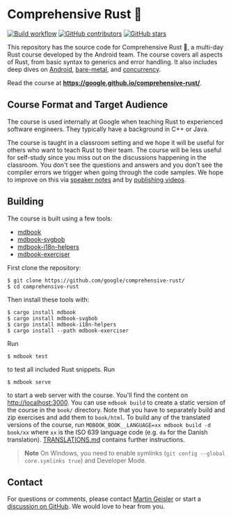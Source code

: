 # Comprehensive Rust 🦀

[![Build workflow](https://img.shields.io/github/actions/workflow/status/google/comprehensive-rust/build.yml?style=flat-square)](https://github.com/google/comprehensive-rust/actions/workflows/build.yml?query=branch%3Amain)
[![GitHub contributors](https://img.shields.io/github/contributors/google/comprehensive-rust?style=flat-square)](https://github.com/google/comprehensive-rust/graphs/contributors)
[![GitHub stars](https://img.shields.io/github/stars/google/comprehensive-rust?style=flat-square)](https://github.com/google/comprehensive-rust/stargazers)

This repository has the source code for Comprehensive Rust 🦀, a multi-day Rust
course developed by the Android team. The course covers all aspects of Rust,
from basic syntax to generics and error handling. It also includes deep dives on
[Android], [bare-metal], and [concurrency].

[Android]: https://google.github.io/comprehensive-rust/android.html
[bare-metal]: https://google.github.io/comprehensive-rust/bare-metal.html
[concurrency]: https://google.github.io/comprehensive-rust/concurrency.html

Read the course at **https://google.github.io/comprehensive-rust/**.

## Course Format and Target Audience

The course is used internally at Google when teaching Rust to experienced
software engineers. They typically have a background in C++ or Java.

The course is taught in a classroom setting and we hope it will be useful for
others who want to teach Rust to their team. The course will be less useful for
self-study since you miss out on the discussions happening in the classroom. You
don't see the questions and answers and you don't see the compiler errors we
trigger when going through the code samples. We hope to improve on this via
[speaker notes](https://github.com/google/comprehensive-rust/issues/53) and by
[publishing videos](https://github.com/google/comprehensive-rust/issues/52).

## Building

The course is built using a few tools:

- [mdbook](https://github.com/rust-lang/mdBook)
- [mdbook-svgbob](https://github.com/boozook/mdbook-svgbob)
- [mdbook-i18n-helpers](https://github.com/google/mdbook-i18n-helpers)
- [mdbook-exerciser](mdbook-exerciser/)

First clone the repository:

```shell
$ git clone https://github.com/google/comprehensive-rust/
$ cd comprehensive-rust
```

Then install these tools with:

```shell
$ cargo install mdbook
$ cargo install mdbook-svgbob
$ cargo install mdbook-i18n-helpers
$ cargo install --path mdbook-exerciser
```

Run

```shell
$ mdbook test
```

to test all included Rust snippets. Run

```shell
$ mdbook serve
```

to start a web server with the course. You'll find the content on
<http://localhost:3000>. You can use `mdbook build` to create a static version
of the course in the `book/` directory. Note that you have to separately build
and zip exercises and add them to `book/html`. To build any of the translated
versions of the course, run `MDBOOK_BOOK__LANGUAGE=xx mdbook build -d book/xx`
where `xx` is the ISO 639 language code (e.g. `da` for the Danish translation).
[TRANSLATIONS.md](TRANSLATIONS.md) contains further instructions.

> **Note** On Windows, you need to enable symlinks
> (`git config --global core.symlinks true`) and Developer Mode.

## Contact

For questions or comments, please contact
[Martin Geisler](mailto:mgeisler@google.com) or start a
[discussion on GitHub](https://github.com/google/comprehensive-rust/discussions).
We would love to hear from you.
